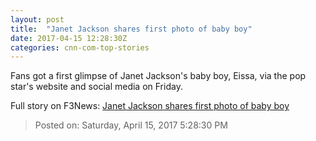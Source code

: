 ```yaml
---
layout: post
title:  "Janet Jackson shares first photo of baby boy"
date: 2017-04-15 12:28:30Z
categories: cnn-com-top-stories
---
```


Fans got a first glimpse of Janet Jackson's baby boy, Eissa, via the pop star's website and social media on Friday.


Full story on F3News: [Janet Jackson shares first photo of baby boy](http://www.f3nws.com/n/cyjryE)

> Posted on: Saturday, April 15, 2017 5:28:30 PM
